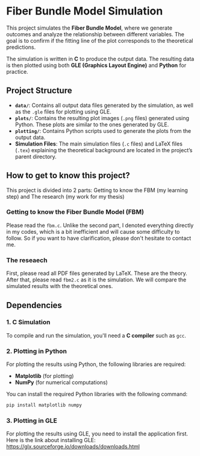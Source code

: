 # Fiber Bundle Model Simulation

This project simulates the **Fiber Bundle Model**, where we generate outcomes and analyze the relationship between different variables. The goal is to confirm if the fitting line of the plot corresponds to the theoretical predictions.

The simulation is written in **C** to produce the output data. The resulting data is then plotted using both **GLE (Graphics Layout Engine)** and **Python** for practice.

## Project Structure

- **`data/`**: Contains all output data files generated by the simulation, as well as the `.gle` files for plotting using GLE.
- **`plots/`**: Contains the resulting plot images (`.png` files) generated using Python. These plots are similar to the ones generated by GLE.
- **`plotting/`**: Contains Python scripts used to generate the plots from the output data.
- **Simulation Files**: The main simulation files (`.c` files) and LaTeX files (`.tex`) explaining the theoretical background are located in the project’s parent directory.

## How to get to know this project?
This project is divided into 2 parts: Getting to know the FBM (my learning step) and The research (my work for my thesis)

### Getting to know the Fiber Bundle Model (FBM)
Please read the `fbm.c`. Unlike the second part, I denoted everything directly in my codes, which is a bit inefficient and will cause some difficulty to follow. So if you want to have clarification, please don't hesitate to contact me.

### The reseaech
First, please read all PDF files generated by LaTeX. These are the theory. After that, please read `fbm2.c` as it is the simulation. We will compare the simulated results with the theoretical ones.

## Dependencies

### 1. C Simulation
To compile and run the simulation, you'll need a **C compiler** such as `gcc`.

### 2. Plotting in Python
For plotting the results using Python, the following libraries are required:
- **Matplotlib** (for plotting)
- **NumPy** (for numerical computations)

You can install the required Python libraries with the following command:

```bash
pip install matplotlib numpy
```

### 3. Plotting in GLE
For plotting the results using GLE, you need to install the application first. Here is the link about installing GLE:
https://glx.sourceforge.io/downloads/downloads.html
